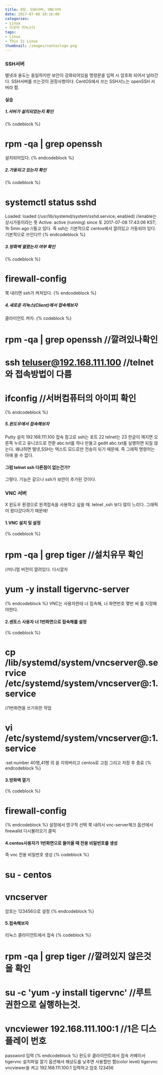 ```yaml
---
title: 8장. SSH서버, VNC서버
date: 2017-07-08 18:16:00
categories:
- Linux
- 이것이 리눅스다
tags:
- Linux
- This Is Linux
thumbnail: /images/centoslogo.png
---
```

### SSH서버
텔넷과 용도는 동일하지만 보안이 강화되어있음
명령문을 입력 시 암호화 되어서 날라간다. SSH서버를 쓰는것이 권장사항이다. CentOS에서 쓰는 SSH서느는 openSSH 서버라 함.

#### 실습

##### 1.서버가 설치되었는지 확인
{% codeblock %}
# rpm -qa | grep openssh
설치되어있다.
{% endcodeblock %}
##### 2.가동되고 있는지 확인
{% codeblock %}
# systemctl status sshd
Loaded: loaded (/usr/lib/systemd/system/sshd.service; enabled)      //enable는 상시가동이라는 뜻
Active: active (running) since 토 2017-07-08 17:43:06 KST; 1h 5min ago //돌고 있다.
즉 ssh는 기본적으로 centos에서 깔려있고 가동되어 있다.
기본적으로 쓰인다!!!
{% endcodeblock %}

##### 3.방화벽 열렸는지 여부 확인
{% codeblock %}
# firewall-config
쭉 내리면 ssh가 켜져있다.
{% endcodeblock %}

##### 4.새로운 리눅스(Client)에서 접속해보자
클라이언트 켜자.
{% codeblock %}
# rpm -qa | grep openssh  //깔려있나확인

# ssh teluser@192.168.111.100   //telnet와 접속방법이 다름
# ifconfig  //서버컴퓨터의 아이피 확인
{% endcodeblock %}

##### 5.윈도우에서 접속해보자
Putty 설치
192.168.111.100 접속
참고로 ssh는 포트 22 telnet는 23
한글이 깨지면 오른쪽 누르고 유니코드로 전환
abc.txt를 하나 만들고 gedit abc.txt를 실행하면 되질 않는다.
왜냐하면 텔넷,SSH는 텍스트 모드로만 전송이 되기 때문에.
즉 그래픽 명령어는 아얘 쓸 수 없다.

#### 그럼 telnet ssh 다른점이 없는건가?
그렇다. 기능은 같으나 ssh가 보안이 추가된 것이다.

### VNC 서버
X 윈도우 환경으로 원격접속을 사용하고 싶을 때.
telnet ,ssh 보다 많이 느리다. 그래픽이 왔다갔다하기 때문에!

#### 1.VNC 설치 및 설정

{% codeblock %}
# rpm -qa | grep tiger  //설치유무 확인
//미니멈 버전이 깔려있다. 다시깔자
# yum -y install tigervnc-server
{% endcodeblock %}
VNC는 사용자한테 너 접속해, 너 화면번호 몇번 써 를 지정해야한다.
#### 2.센토스 사용자 너 1번화면으로 접속해를 설정
{% codeblock %}
# cp /lib/systemd/system/vncserver@.service /etc/systemd/system/vncserver@:1.service
//1번화면을 쓰기위한 작업
# vi /etc/systemd/system/vncserver@\:1.service
 :set number
40행,41행 의 <USER>을 지워버리고 centos로 고침
 그리고 저장 후 종료
{% endcodeblock %}

#### 3.방화벽 열기
{% codeblock %}
# firewall-config
{% endcodeblock %}
설정에서 영구적 선택
쭉 내려서 vnc-server체크
옵션에서 firewalld 다시불러오기 클릭

#### 4.centos사용자가 1번화면으로 들어올 때 전용 비밀번호를 생성
즉 vnc 전용 비밀번호 생성
{% codeblock %}
# su - centos
# vncserver
암호는 123456으로 설정
{% endcodeblock %}

#### 5.접속해보자
리눅스 클라이언트에서 접속
{% codeblock %}
# rpm -qa | grep tiger  //깔려있지 않은것을 확인

# su -c 'yum -y install tigervnc'   //루트 권한으로 실행하는것.
# vncviewer 192.168.111.100:1   //1은 디스플레이 번호
  password 입력
{% endcodeblock %}
윈도우 클라이언트에서 접속
카페이서 tigervnc 설치파일 깔기
옵션해서 해상도를 낮추면 사용할만 함(color level)
tigervnc vncviewer을 켜고
192.168.111.100:1 입력하고 암호 123456
